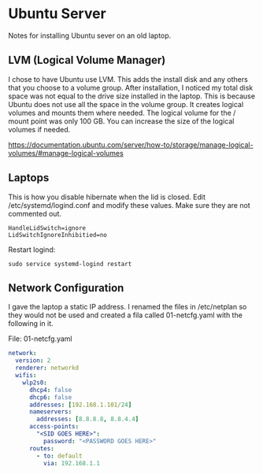 # Ubuntu Server

Notes for installing Ubuntu sever on an old laptop.

## LVM (Logical Volume Manager)

I chose to have Ubuntu use LVM. This adds the install disk and any others that you choose to a volume group. After installation, I noticed my total disk space was not equal to the drive size installed in the laptop. This is because Ubuntu does not use all the space in the volume group. It creates logical volumes and mounts them where needed. The logical volume for the / mount point was only 100 GB. You can increase the size of the logical volumes if needed.

https://documentation.ubuntu.com/server/how-to/storage/manage-logical-volumes/#manage-logical-volumes

## Laptops

This is how you disable hibernate when the lid is closed.
Edit /etc/systemd/logind.conf and modify these values. Make sure they are not commented out.

```
HandleLidSwitch=ignore
LidSwitchIgnoreInhibitied=no
```

Restart logind:

```
sudo service systemd-logind restart
```

## Network Configuration

I gave the laptop a static IP address. I renamed the files in /etc/netplan so they would not be used and created a fila called 01-netcfg.yaml with the following in it.

File: 01-netcfg.yaml

```yaml
network:
  version: 2
  renderer: networkd
  wifis:
    wlp2s0:
      dhcp4: false
      dhcp6: false
      addresses: [192.168.1.101/24]
      nameservers:
        addresses: [8.8.8.8, 8.8.4.4]
      access-points:
        "<SID GOES HERE>":
          password: "<PASSWORD GOES HERE>"
      routes:
        - to: default
          via: 192.168.1.1
```
